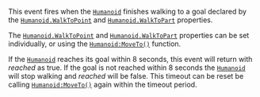 This event fires when the [`Humanoid`](https://create.roblox.com/docs/reference/engine/classes/Humanoid) finishes walking to a goal
declared by the [`Humanoid.WalkToPoint`](https://create.roblox.com/docs/reference/engine/classes/Humanoid#WalkToPoint) and
[`Humanoid.WalkToPart`](https://create.roblox.com/docs/reference/engine/classes/Humanoid#WalkToPart) properties.

The [`Humanoid.WalkToPoint`](https://create.roblox.com/docs/reference/engine/classes/Humanoid#WalkToPoint) and [`Humanoid.WalkToPart`](https://create.roblox.com/docs/reference/engine/classes/Humanoid#WalkToPart)
properties can be set individually, or using the [`Humanoid:MoveTo()`](https://create.roblox.com/docs/reference/engine/classes/Humanoid#MoveTo)
function.

If the [`Humanoid`](https://create.roblox.com/docs/reference/engine/classes/Humanoid) reaches its goal within 8 seconds, this event will
return with *reached* as true. If the goal is not reached within 8 seconds
the [`Humanoid`](https://create.roblox.com/docs/reference/engine/classes/Humanoid) will stop walking and *reached* will be false. This
timeout can be reset be calling [`Humanoid:MoveTo()`](https://create.roblox.com/docs/reference/engine/classes/Humanoid#MoveTo) again within the
timeout period.